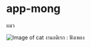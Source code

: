 <!-- # app-mong
<h1>สัตว์ที่ชอบ</h1>
สิงโต 
![Google ](https://i.pinimg.com/originals/69/de/68/69de68f4e28518947e33e32896124e4e.jpg)

<h2>งานอดิเรก</h2>
ฟังเพลง -->

# app-mong

แมว

![Image of cat](https://thestandard.co/wp-content/uploads/2020/02/25-1.jpg)
งานอดิเรก :  ฟังเพลง
